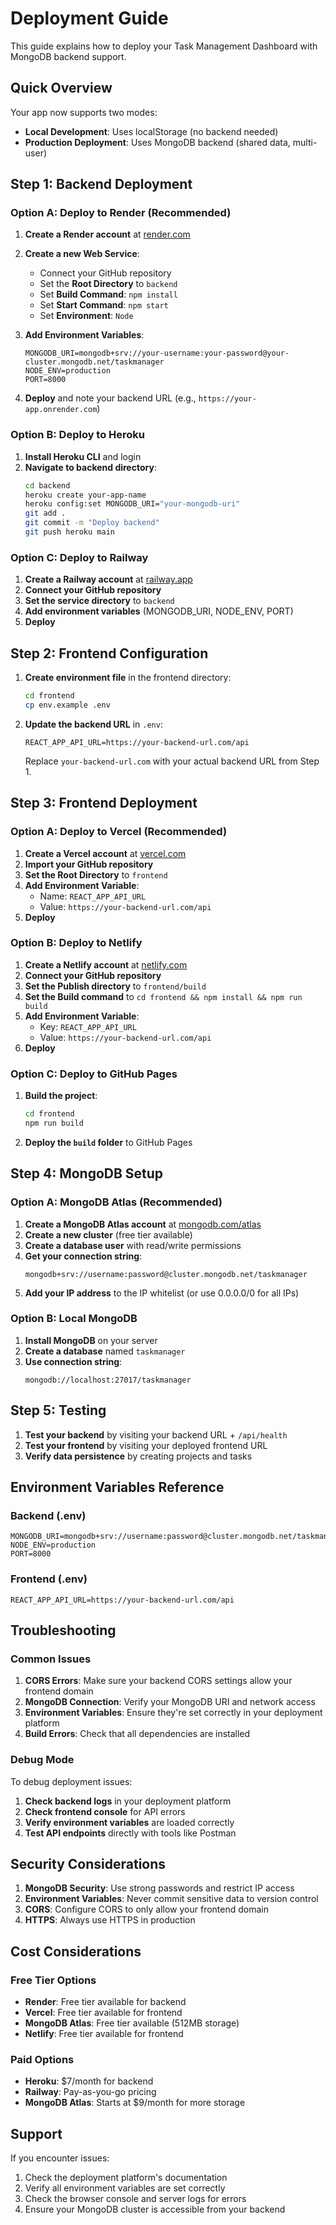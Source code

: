 # Deployment Guide

This guide explains how to deploy your Task Management Dashboard with MongoDB backend support.

## Quick Overview

Your app now supports two modes:
- **Local Development**: Uses localStorage (no backend needed)
- **Production Deployment**: Uses MongoDB backend (shared data, multi-user)

## Step 1: Backend Deployment

### Option A: Deploy to Render (Recommended)

1. **Create a Render account** at [render.com](https://render.com)

2. **Create a new Web Service**:
   - Connect your GitHub repository
   - Set the **Root Directory** to `backend`
   - Set **Build Command**: `npm install`
   - Set **Start Command**: `npm start`
   - Set **Environment**: `Node`

3. **Add Environment Variables**:
   ```
   MONGODB_URI=mongodb+srv://your-username:your-password@your-cluster.mongodb.net/taskmanager
   NODE_ENV=production
   PORT=8000
   ```

4. **Deploy** and note your backend URL (e.g., `https://your-app.onrender.com`)

### Option B: Deploy to Heroku

1. **Install Heroku CLI** and login
2. **Navigate to backend directory**:
   ```bash
   cd backend
   heroku create your-app-name
   heroku config:set MONGODB_URI="your-mongodb-uri"
   git add .
   git commit -m "Deploy backend"
   git push heroku main
   ```

### Option C: Deploy to Railway

1. **Create a Railway account** at [railway.app](https://railway.app)
2. **Connect your GitHub repository**
3. **Set the service directory** to `backend`
4. **Add environment variables** (MONGODB_URI, NODE_ENV, PORT)
5. **Deploy**

## Step 2: Frontend Configuration

1. **Create environment file** in the frontend directory:
   ```bash
   cd frontend
   cp env.example .env
   ```

2. **Update the backend URL** in `.env`:
   ```env
   REACT_APP_API_URL=https://your-backend-url.com/api
   ```

   Replace `your-backend-url.com` with your actual backend URL from Step 1.

## Step 3: Frontend Deployment

### Option A: Deploy to Vercel (Recommended)

1. **Create a Vercel account** at [vercel.com](https://vercel.com)
2. **Import your GitHub repository**
3. **Set the Root Directory** to `frontend`
4. **Add Environment Variable**:
   - Name: `REACT_APP_API_URL`
   - Value: `https://your-backend-url.com/api`
5. **Deploy**

### Option B: Deploy to Netlify

1. **Create a Netlify account** at [netlify.com](https://netlify.com)
2. **Connect your GitHub repository**
3. **Set the Publish directory** to `frontend/build`
4. **Set the Build command** to `cd frontend && npm install && npm run build`
5. **Add Environment Variable**:
   - Key: `REACT_APP_API_URL`
   - Value: `https://your-backend-url.com/api`
6. **Deploy**

### Option C: Deploy to GitHub Pages

1. **Build the project**:
   ```bash
   cd frontend
   npm run build
   ```

2. **Deploy the `build` folder** to GitHub Pages

## Step 4: MongoDB Setup

### Option A: MongoDB Atlas (Recommended)

1. **Create a MongoDB Atlas account** at [mongodb.com/atlas](https://mongodb.com/atlas)
2. **Create a new cluster** (free tier available)
3. **Create a database user** with read/write permissions
4. **Get your connection string**:
   ```
   mongodb+srv://username:password@cluster.mongodb.net/taskmanager
   ```
5. **Add your IP address** to the IP whitelist (or use 0.0.0.0/0 for all IPs)

### Option B: Local MongoDB

1. **Install MongoDB** on your server
2. **Create a database** named `taskmanager`
3. **Use connection string**:
   ```
   mongodb://localhost:27017/taskmanager
   ```

## Step 5: Testing

1. **Test your backend** by visiting your backend URL + `/api/health`
2. **Test your frontend** by visiting your deployed frontend URL
3. **Verify data persistence** by creating projects and tasks

## Environment Variables Reference

### Backend (.env)
```env
MONGODB_URI=mongodb+srv://username:password@cluster.mongodb.net/taskmanager
NODE_ENV=production
PORT=8000
```

### Frontend (.env)
```env
REACT_APP_API_URL=https://your-backend-url.com/api
```

## Troubleshooting

### Common Issues

1. **CORS Errors**: Make sure your backend CORS settings allow your frontend domain
2. **MongoDB Connection**: Verify your MongoDB URI and network access
3. **Environment Variables**: Ensure they're set correctly in your deployment platform
4. **Build Errors**: Check that all dependencies are installed

### Debug Mode

To debug deployment issues:

1. **Check backend logs** in your deployment platform
2. **Check frontend console** for API errors
3. **Verify environment variables** are loaded correctly
4. **Test API endpoints** directly with tools like Postman

## Security Considerations

1. **MongoDB Security**: Use strong passwords and restrict IP access
2. **Environment Variables**: Never commit sensitive data to version control
3. **CORS**: Configure CORS to only allow your frontend domain
4. **HTTPS**: Always use HTTPS in production

## Cost Considerations

### Free Tier Options
- **Render**: Free tier available for backend
- **Vercel**: Free tier available for frontend
- **MongoDB Atlas**: Free tier available (512MB storage)
- **Netlify**: Free tier available for frontend

### Paid Options
- **Heroku**: $7/month for backend
- **Railway**: Pay-as-you-go pricing
- **MongoDB Atlas**: Starts at $9/month for more storage

## Support

If you encounter issues:
1. Check the deployment platform's documentation
2. Verify all environment variables are set correctly
3. Check the browser console and server logs for errors
4. Ensure your MongoDB cluster is accessible from your backend 